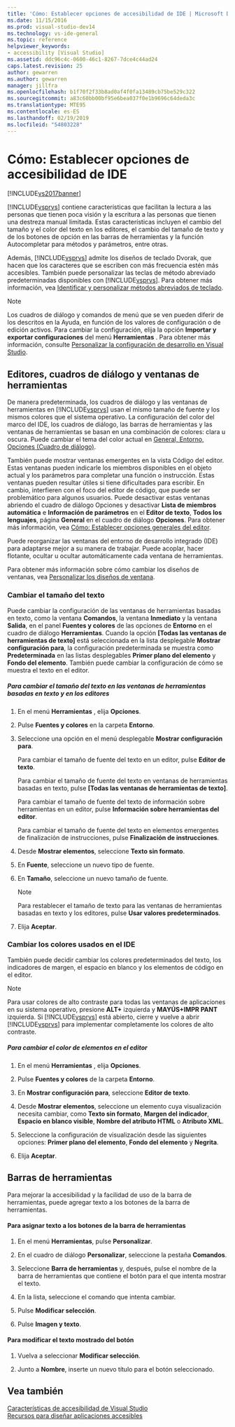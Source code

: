 ```yaml
---
title: 'Cómo: Establecer opciones de accesibilidad de IDE | Microsoft Docs'
ms.date: 11/15/2016
ms.prod: visual-studio-dev14
ms.technology: vs-ide-general
ms.topic: reference
helpviewer_keywords:
- accessibility [Visual Studio]
ms.assetid: ddc96c4c-0600-46c1-8267-7dce4c44ad24
caps.latest.revision: 25
author: gewarren
ms.author: gewarren
manager: jillfra
ms.openlocfilehash: b1f70f2f33b8ad0af4f0fa13489cb75be529c322
ms.sourcegitcommit: a83c60bb00bf95e6bea037f0e1b9696c64deda3c
ms.translationtype: MTE95
ms.contentlocale: es-ES
ms.lasthandoff: 02/19/2019
ms.locfileid: "54803228"
---
```

# <a name="how-to-set-ide-accessibility-options"></a>Cómo: Establecer opciones de accesibilidad de IDE
[!INCLUDE[vs2017banner](../../includes/vs2017banner.md)]

  
[!INCLUDE[vsprvs](../../includes/vsprvs-md.md)] contiene características que facilitan la lectura a las personas que tienen poca visión y la escritura a las personas que tienen una destreza manual limitada. Estas características incluyen el cambio del tamaño y el color del texto en los editores, el cambio del tamaño de texto y de los botones de opción en las barras de herramientas y la función Autocompletar para métodos y parámetros, entre otras.  
  
 Además, [!INCLUDE[vsprvs](../../includes/vsprvs-md.md)] admite los diseños de teclado Dvorak, que hacen que los caracteres que se escriben con más frecuencia estén más accesibles. También puede personalizar las teclas de método abreviado predeterminadas disponibles con [!INCLUDE[vsprvs](../../includes/vsprvs-md.md)]. Para obtener más información, vea [Identificar y personalizar métodos abreviados de teclado](../../ide/identifying-and-customizing-keyboard-shortcuts-in-visual-studio.md).  
  
> [!NOTE]
>  Los cuadros de diálogo y comandos de menú que se ven pueden diferir de los descritos en la Ayuda, en función de los valores de configuración o de edición activos. Para cambiar la configuración, elija la opción **Importar y exportar configuraciones** del menú **Herramientas** . Para obtener más información, consulte [Personalizar la configuración de desarrollo en Visual Studio](http://msdn.microsoft.com/22c4debb-4e31-47a8-8f19-16f328d7dcd3).  
  
## <a name="editors-dialogs-and-tool-windows"></a>Editores, cuadros de diálogo y ventanas de herramientas  
 De manera predeterminada, los cuadros de diálogo y las ventanas de herramientas en [!INCLUDE[vsprvs](../../includes/vsprvs-md.md)] usan el mismo tamaño de fuente y los mismos colores que el sistema operativo. La configuración del color del marco del IDE, los cuadros de diálogo, las barras de herramientas y las ventanas de herramientas se basan en una combinación de colores: clara u oscura. Puede cambiar el tema del color actual en [General, Entorno, Opciones (Cuadro de diálogo)](../../ide/reference/general-environment-options-dialog-box.md).  
  
 También puede mostrar ventanas emergentes en la vista Código del editor. Estas ventanas pueden indicarle los miembros disponibles en el objeto actual y los parámetros para completar una función o instrucción. Estas ventanas pueden resultar útiles si tiene dificultades para escribir. En cambio, interfieren con el foco del editor de código, que puede ser problemático para algunos usuarios. Puede desactivar estas ventanas abriendo el cuadro de diálogo Opciones y desactivar **Lista de miembros automática** e **Información de parámetros** en el **Editor de texto**, **Todos los lenguajes**, página **General** en el cuadro de diálogo **Opciones**. Para obtener más información, vea [Cómo: Establecer opciones generales del editor](http://msdn.microsoft.com/704e4a7b-2162-4bed-8a47-f4f6ffec98c2).  
  
 Puede reorganizar las ventanas del entorno de desarrollo integrado (IDE) para adaptarse mejor a su manera de trabajar. Puede acoplar, hacer flotante, ocultar u ocultar automáticamente cada ventana de herramientas.  
  
 Para obtener más información sobre cómo cambiar los diseños de ventanas, vea [Personalizar los diseños de ventana](../../ide/customizing-window-layouts-in-visual-studio.md).  
  
### <a name="changing-the-size-of-text"></a>Cambiar el tamaño del texto  
 Puede cambiar la configuración de las ventanas de herramientas basadas en texto, como la ventana **Comandos**, la ventana **Inmediato** y la ventana **Salida**, en el panel **Fuentes y colores** de las opciones de **Entorno** en el cuadro de diálogo **Herramientas**. Cuando la opción **[Todas las ventanas de herramientas de texto]** está seleccionada en la lista desplegable **Mostrar configuración para**, la configuración predeterminada se muestra como **Predeterminada** en las listas desplegables **Primer plano del elemento** y **Fondo del elemento**. También puede cambiar la configuración de cómo se muestra el texto en el editor.  
  
##### <a name="to-change-the-size-of-text-in-text-based-tool-windows-and-editors"></a>Para cambiar el tamaño del texto en las ventanas de herramientas basadas en texto y en los editores  
  
1.  En el menú **Herramientas** , elija **Opciones**.  
  
2.  Pulse **Fuentes y colores** en la carpeta **Entorno**.  
  
3.  Seleccione una opción en el menú desplegable **Mostrar configuración para**.  
  
     Para cambiar el tamaño de fuente del texto en un editor, pulse **Editor de texto**.  
  
     Para cambiar el tamaño de fuente del texto en ventanas de herramientas basadas en texto, pulse **[Todas las ventanas de herramientas de texto]**.  
  
     Para cambiar el tamaño de fuente del texto de información sobre herramientas en un editor, pulse **Información sobre herramientas del editor**.  
  
     Para cambiar el tamaño de fuente del texto en elementos emergentes de finalización de instrucciones, pulse **Finalización de instrucciones**.  
  
4.  Desde **Mostrar elementos**, seleccione **Texto sin formato**.  
  
5.  En **Fuente**, seleccione un nuevo tipo de fuente.  
  
6.  En **Tamaño**, seleccione un nuevo tamaño de fuente.  
  
    > [!NOTE]
    >  Para restablecer el tamaño de texto para las ventanas de herramientas basadas en texto y los editores, pulse **Usar valores predeterminados**.  
  
7.  Elija **Aceptar**.  
  
### <a name="changing-the-colors-used-in-the-ide"></a>Cambiar los colores usados en el IDE  
 También puede decidir cambiar los colores predeterminados del texto, los indicadores de margen, el espacio en blanco y los elementos de código en el editor.  
  
> [!NOTE]
>  Para usar colores de alto contraste para todas las ventanas de aplicaciones en su sistema operativo, presione <strong>ALT+</strong> izquierda y **MAYÚS+IMPR PANT** izquierda. Si [!INCLUDE[vsprvs](../../includes/vsprvs-md.md)] está abierto, cierre y vuelve a abrir [!INCLUDE[vsprvs](../../includes/vsprvs-md.md)] para implementar completamente los colores de alto contraste.  
  
##### <a name="to-change-the-color-of-items-in-the-editor"></a>Para cambiar el color de elementos en el editor  
  
1.  En el menú **Herramientas** , elija **Opciones**.  
  
2.  Pulse **Fuentes y colores** de la carpeta **Entorno**.  
  
3.  En **Mostrar configuración para**, seleccione **Editor de texto**.  
  
4.  Desde **Mostrar elementos**, seleccione un elemento cuya visualización necesita cambiar, como **Texto sin formato**, **Margen del indicador**, **Espacio en blanco visible**, **Nombre del atributo HTML** o **Atributo XML**.  
  
5.  Seleccione la configuración de visualización desde las siguientes opciones: **Primer plano del elemento**, **Fondo del elemento** y **Negrita**.  
  
6.  Elija **Aceptar**.  
  
## <a name="toolbars"></a>Barras de herramientas  
 Para mejorar la accesibilidad y la facilidad de uso de la barra de herramientas, puede agregar texto a los botones de la barra de herramientas.  
  
#### <a name="to-assign-text-to-toolbar-buttons"></a>Para asignar texto a los botones de la barra de herramientas  
  
1.  En el menú **Herramientas**, pulse **Personalizar**.  
  
2.  En el cuadro de diálogo **Personalizar**, seleccione la pestaña **Comandos**.  
  
3.  Seleccione **Barra de herramientas** y, después, pulse el nombre de la barra de herramientas que contiene el botón para el que intenta mostrar el texto.  
  
4.  En la lista, seleccione el comando que intenta cambiar.  
  
5.  Pulse **Modificar selección**.  
  
6.  Pulse **Imagen y texto**.  
  
#### <a name="to-modify-the-buttons-displayed-text"></a>Para modificar el texto mostrado del botón  
  
1.  Vuelva a seleccionar **Modificar selección**.  
  
2.  Junto a **Nombre**, inserte un nuevo título para el botón seleccionado.  
  
## <a name="see-also"></a>Vea también  
 [Características de accesibilidad de Visual Studio](../../ide/reference/accessibility-features-of-visual-studio.md)   
 [Recursos para diseñar aplicaciones accesibles](../../ide/reference/resources-for-designing-accessible-applications.md)
